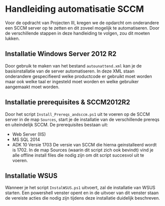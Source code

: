 # Handleiding automatisatie SCCM

Voor de opdracht van Projecten III, kregen we de opdarcht om onderandere een SCCM server op te zetten en dit zoveel mogelijk te automatiseren. Door de verschillende stappen in deze handleiding te volgen, zou dit moeten lukken.

## Installatie Windows Server 2012 R2

Door gebruik te maken van het bestand `autounattend.xml` kan je de basisinstallatie van de server automatiseren. In deze XML staan onderandere gespecifieerd welke productcode er gebruikt moet worden maar ook welke taal er ingesteld moet worden en welke gebruiker aangemaakt moet worden.

##  Installatie prerequisites & SCCM2012R2

Door het script `Install_Prereqs_andsccm.ps1` uit te voeren op de SCCM server in de map `Sources`, start je de installatie van de verschillende prereqs en uiteindelijk SCCM.
De prerequisites bestaan uit:
  - Web Server (IIS)
  - MS SQL 2014
  - ADK 10 Versie 1703
De versie van SCCM die hierna geinstalleerd wordt is 1702.
In de map Sources (waarin dit script zich ook bevindt) vind je alle offline install files die nodig zijn om dit script succesvol uit te voeren.

## Installatie WSUS

Wanneer je het script `InstalWSUS.ps1` uitvoert, zal de installatie van WSUS starten. Een powershell venster opent en in de uitvoer van dit venster staan de vereiste acties die nodig zijn tijdens deze installatie duidelijk beschreven. 

